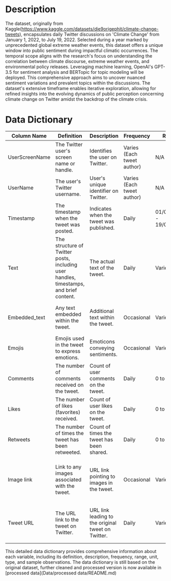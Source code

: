 # Description
The dataset, originally from Kaggle(https://www.kaggle.com/datasets/die9origephit/climate-change-tweets), encapsulates daily Twitter discussions on 'Climate Change' from January 1, 2022, to July 19, 2022.
Selected during a year marked by unprecedented global extreme weather events, this dataset offers a unique window into public sentiment during impactful climatic occurrences. The temporal scope aligns with the research's focus on understanding the correlation between climate discourse, extreme weather events, and environmental policy releases.
Leveraging machine learning, OpenAI's GPT-3.5 for sentiment analysis and BERTopic for topic modeling will be deployed. This comprehensive approach aims to uncover nuanced sentiment variations and prevalent topics within the discussions. The dataset's extensive timeframe enables iterative exploration, allowing for refined insights into the evolving dynamics of public perception concerning climate change on Twitter amidst the backdrop of the climate crisis.

# Data Dictionary

| Column Name      | Definition                                      | Description                                           | Frequency                 | Range                   | Unit         | Type     | Sample Observations                                      |
| ----------------- | ----------------------------------------------- | ----------------------------------------------------- | -------------------------- | ----------------------- | ------------ | -------- | -------------------------------------------------------- |
| UserScreenName   | The Twitter user's screen name or handle.       | Identifies the user on Twitter.                        | Varies (Each tweet author) | N/A                     | N/A          | Categorical | "Lauren Boebert", "George L Ruggiere", "Act on Climate Vic"        |
| UserName         | The user's Twitter username.                    | User's unique identifier on Twitter.                  | Varies (Each tweet author) | N/A                     | N/A          | Categorical | "@laurenboebert", "@ruggiere_l", "@ActOnClimateVic"  |
| Timestamp        | The timestamp when the tweet was posted.        | Indicates when the tweet was published.               | Daily                      | 01/01/2022 - 19/07/2022 | Date & Time  | Temporal   | "2022-01-17T21:10:40", "2022-01-17T22:03:54", "2022-01-17T23:07:18"      |
| Text             | The structure of Twitter posts, including user handles, timestamps, and brief content.                        | The actual text of the tweet.                         | Daily                      | Varies                  | N/A          | Text      | "PETRIFIED CLIMATE PARENT@climate_parent·Jan 17", "Gerry McK@GMcK2012·Jan 17"               |
| Embedded_text    | Any text embedded within the tweet.             | Additional text within the tweet.                     | Occasional                 | Varies                  | N/A          | Text      | "The only solution I’ve ever heard the Left propose for climate change is more taxes, more control and less freedom.", "The climate crisis is front page news in South Gippsland. The community is connecting the dots between climate change and coastal erosion. It's time for govts to act! #ClimateImpactsVic #Auspol #SpringSt"          |
| Emojis           | Emojis used in the tweet to express emotions.   | Emoticons conveying sentiments.                       | Occasional                 | Varies                  | N/A          | Text      | "🌍❤️🌿", "🔥🌊", "😢"                                      |
| Comments         | The number of comments received on the tweet.    | Count of user comments on the tweet.                  | Daily                      | 0 to ∞                 | Count        | Numeric   | 1683, 2259, 11.7K                                                   |
| Likes            | The number of likes (favorites) received.       | Count of user likes on the tweet.                     | Daily                      | 0 to ∞                 | Count        | Numeric   | 1, 12, 22                                                |
| Retweets         | The number of times the tweet has been retweeted.| Count of times the tweet has been shared.             | Daily                      | 0 to ∞                 | Count        | Numeric   | 0, 23, 17                                                 |
| Image link       | Link to any images associated with the tweet.   | URL link pointing to images in the tweet.             | Occasional                 | Varies                  | N/A          | Text      | "[http://example.com/image.png](https://pbs.twimg.com/media/FJVoK_gaIAAQcR9?format=jpg&name=small)", "https://pbs.twimg.com/tweet_video_thumb/FJVdjMmWQAMl9on.jpg", "[http://image-link.com](https://pbs.twimg.com/card_img/1549249134355423232/kb0dAHjG?format=jpg&name=small)" |
| Tweet URL        | The URL link to the tweet on Twitter.            | URL link leading to the original tweet on Twitter.    | Daily                      | Varies                  | N/A          | Text      | "[http://twitter.com/ClimateWatcher/status/123456789](https://twitter.com/laurenboebert/status/1483220748487569409)", "[https://twitter.com/ruggiere_l/status/1483192848086233089](https://twitter.com/ruggiere_l/status/1483192848086233089)", "[https://twitter.com/ActOnClimateVic/status/1483207758334021633](https://twitter.com/ActOnClimateVic/status/1483207758334021633)" |

This detailed data dictionary provides comprehensive information about each variable, including its definition, description, frequency, range, unit, type, and sample observations. The data dictionary is still based on the original dataset, further cleaned and processed version is now available in 
[processed data](Data/processed data/README.md)
